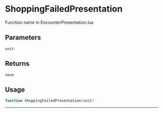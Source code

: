 # ShoppingFailedPresentation
Function name in EncounterPresentation.lua
## Parameters
`unit`
## Returns
`none`
## Usage
```lua
function ShoppingFailedPresentation(unit)
```
---
